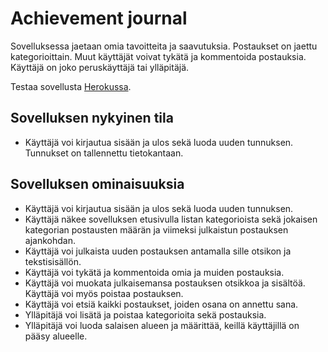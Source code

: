 # Achievement journal

Sovelluksessa jaetaan omia tavoitteita ja saavutuksia. Postaukset on jaettu kategorioittain. Muut käyttäjät voivat tykätä ja kommentoida postauksia. Käyttäjä on joko peruskäyttäjä tai ylläpitäjä.

Testaa sovellusta [Herokussa](https://tsoha-achievement-journal.herokuapp.com/).

## Sovelluksen nykyinen tila

- Käyttäjä voi kirjautua sisään ja ulos sekä luoda uuden tunnuksen. Tunnukset on tallennettu tietokantaan.

## Sovelluksen ominaisuuksia

- Käyttäjä voi kirjautua sisään ja ulos sekä luoda uuden tunnuksen.
- Käyttäjä näkee sovelluksen etusivulla listan kategorioista sekä jokaisen kategorian postausten määrän ja viimeksi julkaistun postauksen ajankohdan.
- Käyttäjä voi julkaista uuden postauksen antamalla sille otsikon ja tekstisisällön.
- Käyttäjä voi tykätä ja kommentoida omia ja muiden postauksia.
- Käyttäjä voi muokata julkaisemansa postauksen otsikkoa ja sisältöä. Käyttäjä voi myös poistaa postauksen.
- Käyttäjä voi etsiä kaikki postaukset, joiden osana on annettu sana.
- Ylläpitäjä voi lisätä ja poistaa kategorioita sekä postauksia.
- Ylläpitäjä voi luoda salaisen alueen ja määrittää, keillä käyttäjillä on pääsy alueelle.
